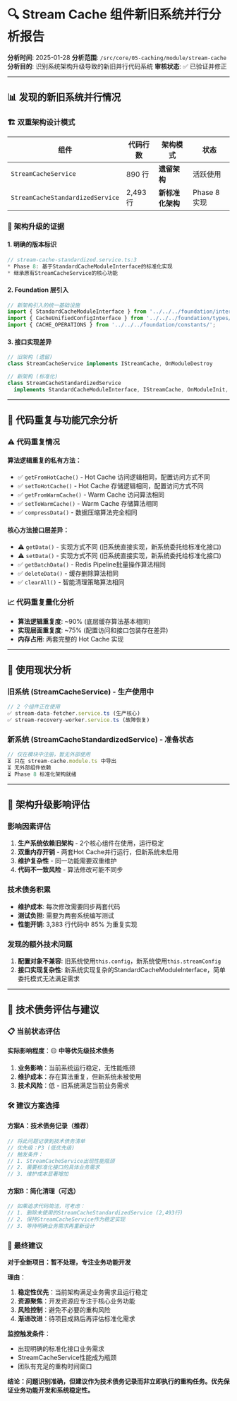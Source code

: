 # 🔍 Stream Cache 组件新旧系统并行分析报告

**分析时间**: 2025-01-28
**分析范围**: `/src/core/05-caching/module/stream-cache`
**分析目的**: 识别系统架构升级导致的新旧并行代码系统
**审核状态**: ✅ 已验证并修正

---

## 📊 发现的新旧系统并行情况

### 🏗️ **双重架构设计模式**

| 组件 | 代码行数 | 架构模式 | 状态 |
|------|----------|-----------|------|
| `StreamCacheService` | 890 行 | **遗留架构** | 活跃使用 |
| `StreamCacheStandardizedService` | 2,493 行 | **新标准化架构** | Phase 8 实现 |

### 🔄 **架构升级的证据**

#### 1. **明确的版本标识**
```typescript
// stream-cache-standardized.service.ts:3
* Phase 8: 基于StandardCacheModuleInterface的标准化实现
* 继承原有StreamCacheService的核心功能
```

#### 2. **Foundation 层引入**
```typescript
// 新架构引入的统一基础设施
import { StandardCacheModuleInterface } from '../../../foundation/interfaces/';
import { CacheUnifiedConfigInterface } from '../../../foundation/types/';
import { CACHE_OPERATIONS } from '../../../foundation/constants/';
```

#### 3. **接口实现差异**
```typescript
// 旧架构 (遗留)
class StreamCacheService implements IStreamCache, OnModuleDestroy

// 新架构 (标准化)
class StreamCacheStandardizedService
  implements StandardCacheModuleInterface, IStreamCache, OnModuleInit, OnModuleDestroy
```

---

## 🧬 **代码重复与功能冗余分析**

### ⚠️ **代码重复情况**

#### 算法逻辑重复的私有方法：
- ✅ `getFromHotCache()` - Hot Cache 访问逻辑相同，配置访问方式不同
- ✅ `setToHotCache()` - Hot Cache 存储逻辑相同，配置访问方式不同
- ✅ `getFromWarmCache()` - Warm Cache 访问算法相同
- ✅ `setToWarmCache()` - Warm Cache 存储算法相同
- ✅ `compressData()` - 数据压缩算法完全相同

#### 核心方法接口层差异：
- ⚠️ `getData()` - 实现方式不同 (旧系统直接实现，新系统委托给标准化接口)
- ⚠️ `setData()` - 实现方式不同 (旧系统直接实现，新系统委托给标准化接口)
- ✅ `getBatchData()` - Redis Pipeline批量操作算法相同
- ✅ `deleteData()` - 缓存删除算法相同
- ✅ `clearAll()` - 智能清理策略算法相同

### 📈 **代码重复量化分析**
- **算法逻辑重复度**: ~90% (底层缓存算法基本相同)
- **实现层面重复度**: ~75% (配置访问和接口包装存在差异)
- **内存占用**: 两套完整的 Hot Cache 实现

---

## 🎯 **使用现状分析**

### **旧系统 (StreamCacheService) - 生产使用中**
```typescript
// 2 个组件正在使用
✅ stream-data-fetcher.service.ts (生产核心)
✅ stream-recovery-worker.service.ts (故障恢复)
```

### **新系统 (StreamCacheStandardizedService) - 准备状态**
```typescript
// 仅在模块中注册，暂无外部使用
⏳ 只在 stream-cache.module.ts 中导出
⏳ 无外部组件依赖
⏳ Phase 8 标准化架构就绪
```

---

## 🚨 **架构升级影响评估**

### **影响因素评估**
1. **生产系统依赖旧架构** - 2个核心组件在使用，运行稳定
2. **双重内存开销** - 两套Hot Cache并行运行，但新系统未启用
3. **维护复杂性** - 同一功能需要双重维护
4. **代码不一致风险** - 算法修改可能不同步

### **技术债务积累**
- **维护成本**: 每次修改需要同步两套代码
- **测试负担**: 需要为两套系统编写测试
- **性能开销**: 3,383 行代码中 85% 为重复实现

### **发现的额外技术问题**
1. **配置对象不兼容**: 旧系统使用`this.config`，新系统使用`this.streamConfig`
2. **接口实现复杂性**: 新系统实现复杂的StandardCacheModuleInterface，简单委托模式无法满足需求

---

## 🎯 **技术债务评估与建议**

### **📋 当前状态评估**
**实际影响程度**：🟡 **中等优先级技术债务**

1. **业务影响**：当前系统运行稳定，无性能瓶颈
2. **维护成本**：存在算法重复，但新系统未被使用
3. **技术风险**：低 - 旧系统满足当前业务需求

### **🛠️ 建议方案选择**

#### **方案A：技术债务记录（推荐）**
```typescript
// 将此问题记录到技术债务清单
// 优先级：P3 (低优先级)
// 触发条件：
// 1. StreamCacheService出现性能瓶颈
// 2. 需要标准化接口的具体业务需求
// 3. 维护成本显著增加
```

#### **方案B：简化清理（可选）**
```typescript
// 如果追求代码简洁，可考虑：
// 1. 删除未使用的StreamCacheStandardizedService (2,493行)
// 2. 保持StreamCacheService作为稳定实现
// 3. 等待明确业务需求再重新设计
```

### **🚀 最终建议**

**对于全新项目：暂不处理，专注业务功能开发**

**理由**：
1. **稳定性优先**：当前架构满足业务需求且运行稳定
2. **资源聚焦**：开发资源应专注于核心业务功能
3. **风险控制**：避免不必要的重构风险
4. **渐进改进**：待项目成熟后再评估标准化需求

**监控触发条件**：
- 出现明确的标准化接口业务需求
- StreamCacheService性能成为瓶颈
- 团队有充足的重构时间窗口

**结论：问题识别准确，但建议作为技术债务记录而非立即执行的重构任务。优先保证业务功能开发和系统稳定性。**